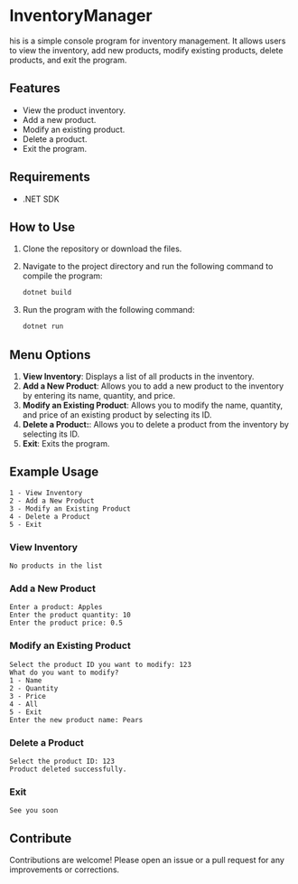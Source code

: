 # InventoryManager

his is a simple console program for inventory management. It allows users to view the inventory, add new products, modify existing products, delete products, and exit the program.

## Features

- View the product inventory.
- Add a new product.
- Modify an existing product.
- Delete a product.
- Exit the program.

## Requirements

- .NET SDK

## How to Use

1. Clone the repository or download the files.

2. Navigate to the project directory and run the following command to compile the program:

    ```bash
    dotnet build
    ```

3. Run the program with the following command:

    ```bash
    dotnet run
    ```

## Menu Options

1. **View Inventory**: Displays a list of all products in the inventory.
2. **Add a New Product**: Allows you to add a new product to the inventory by entering its name, quantity, and price.
3. **Modify an Existing Product**: Allows you to modify the name, quantity, and price of an existing product by selecting its ID.
4. **Delete a Product:**: Allows you to delete a product from the inventory by selecting its ID.
5. **Exit**: Exits the program.

## Example Usage

```text
1 - View Inventory
2 - Add a New Product
3 - Modify an Existing Product
4 - Delete a Product
5 - Exit
```

### View Inventory

```text
No products in the list
```

### Add a New Product

```text
Enter a product: Apples
Enter the product quantity: 10
Enter the product price: 0.5
```

### Modify an Existing Product

```text
Select the product ID you want to modify: 123
What do you want to modify?
1 - Name
2 - Quantity
3 - Price
4 - All
5 - Exit
Enter the new product name: Pears
```

### Delete a Product

```text
Select the product ID: 123
Product deleted successfully.
```

### Exit

```text
See you soon
```

## Contribute

Contributions are welcome! Please open an issue or a pull request for any improvements or corrections.

